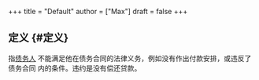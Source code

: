 +++
title = "Default"
author = ["Max"]
draft = false
+++

## 定义 {#定义}

指[债务人](20210212101541-debtor.md) 不能满足他在债务合同的法律义务，例如没有作出付款安排，或违反了债务合同
内的条件。违约是没有偿还贷款。
